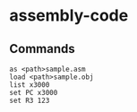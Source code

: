 # assembly-code

## Commands
```
as <path>sample.asm
load <path>sample.obj
list x3000
set PC x3000
set R3 123
```
